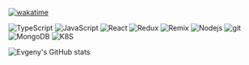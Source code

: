 [![wakatime](https://wakatime.com/badge/user/d91e2c66-ad70-40c3-8bca-cad4dbb6a0ea.svg)](https://wakatime.com/@d91e2c66-ad70-40c3-8bca-cad4dbb6a0ea)

<p>
<img alt="TypeScript" src="https://img.shields.io/badge/-TypeScript-007ACC?style=flat-square&logo=typescript&logoColor=white" />
<img alt="JavaScript" src="https://img.shields.io/badge/-JavaScript-f0db4f?style=flat-square&logo=javascript&logoColor=white" />
<img alt="React" src="https://img.shields.io/badge/-React-45b8d8?style=flat-square&logo=react&logoColor=white" />
<img alt="Redux" src="https://img.shields.io/badge/-Redux-764abc?style=flat-square&logo=redux&logoColor=white" />
<img alt="Remix" src="https://img.shields.io/badge/-Remix-46a2f1?style=flat-square&logo=remix&logoColor=white" />
<img alt="Nodejs" src="https://img.shields.io/badge/-Nodejs-43853d?style=flat-square&logo=Node.js&logoColor=white" />
<img alt="git" src="https://img.shields.io/badge/-Git-F05032?style=flat-square&logo=git&logoColor=white" />
<img alt="MongoDB" src="https://img.shields.io/badge/-MongoDB-13aa52?style=flat-square&logo=mongodb&logoColor=white" />
<img alt="K8S" src="https://img.shields.io/badge/kubernetes-blue?style=flat-square&logo=kubernetes&logoColor=white" />
</p>

![Evgeny's GitHub stats](https://github-readme-stats-sigma-eight-59.vercel.app/api?username=redzumi&hide=issues,stars)

